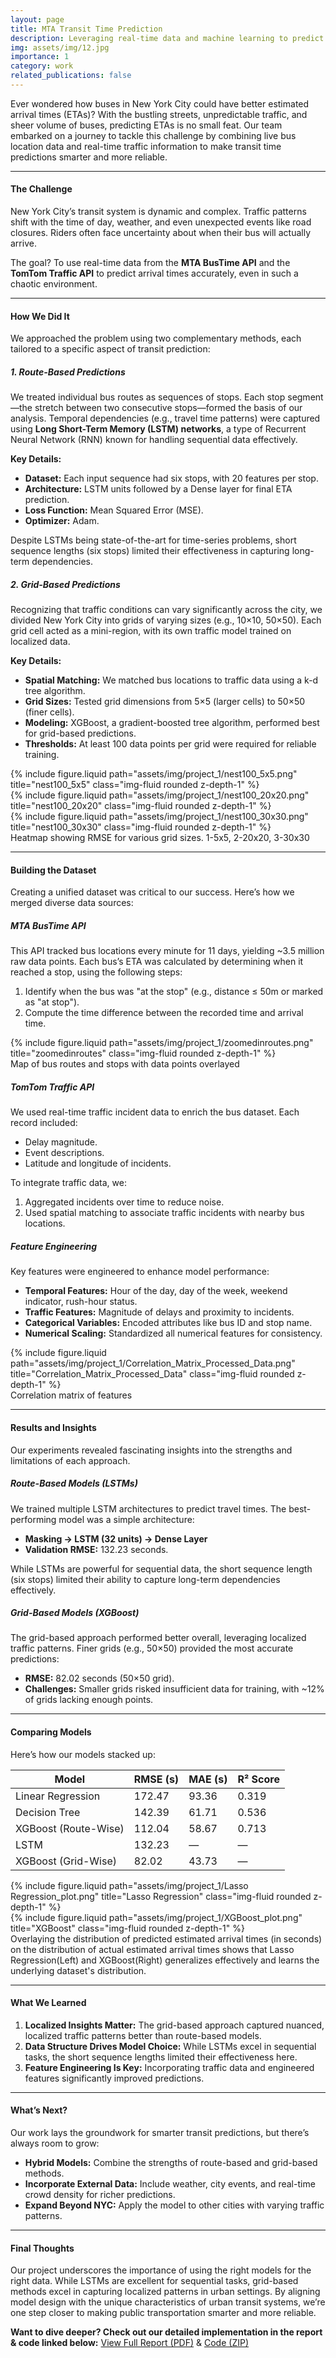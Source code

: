 ```yaml
---
layout: page
title: MTA Transit Time Prediction
description: Leveraging real-time data and machine learning to predict bus arrival times in New York City with route-based and grid-based approaches.
img: assets/img/12.jpg
importance: 1
category: work
related_publications: false
---
```



Ever wondered how buses in New York City could have better estimated arrival times (ETAs)? With the bustling streets, unpredictable traffic, and sheer volume of buses, predicting ETAs is no small feat. Our team embarked on a journey to tackle this challenge by combining live bus location data and real-time traffic information to make transit time predictions smarter and more reliable.

---

#### **The Challenge**

New York City’s transit system is dynamic and complex. Traffic patterns shift with the time of day, weather, and even unexpected events like road closures. Riders often face uncertainty about when their bus will actually arrive.

The goal? To use real-time data from the **MTA BusTime API** and the **TomTom Traffic API** to predict arrival times accurately, even in such a chaotic environment.

---

#### **How We Did It**

We approached the problem using two complementary methods, each tailored to a specific aspect of transit prediction:

##### **1. Route-Based Predictions**
We treated individual bus routes as sequences of stops. Each stop segment—the stretch between two consecutive stops—formed the basis of our analysis. Temporal dependencies (e.g., travel time patterns) were captured using **Long Short-Term Memory (LSTM) networks**, a type of Recurrent Neural Network (RNN) known for handling sequential data effectively.

**Key Details:**
- **Dataset:** Each input sequence had six stops, with 20 features per stop.
- **Architecture:** LSTM units followed by a Dense layer for final ETA prediction.
- **Loss Function:** Mean Squared Error (MSE).
- **Optimizer:** Adam.

Despite LSTMs being state-of-the-art for time-series problems, short sequence lengths (six stops) limited their effectiveness in capturing long-term dependencies.

##### **2. Grid-Based Predictions**
Recognizing that traffic conditions can vary significantly across the city, we divided New York City into grids of varying sizes (e.g., 10×10, 50×50). Each grid cell acted as a mini-region, with its own traffic model trained on localized data.

**Key Details:**
- **Spatial Matching:** We matched bus locations to traffic data using a k-d tree algorithm.
- **Grid Sizes:** Tested grid dimensions from 5×5 (larger cells) to 50×50 (finer cells).
- **Modeling:** XGBoost, a gradient-boosted tree algorithm, performed best for grid-based predictions.
- **Thresholds:** At least 100 data points per grid were required for reliable training.

<div class="row justify-content-sm-center">
    <div class="col-sm-4 mt-3 mt-md-0">
        {% include figure.liquid path="assets/img/project_1/nest100_5x5.png" title="nest100_5x5" class="img-fluid rounded z-depth-1" %}
    </div>
    <div class="col-sm-4 mt-3 mt-md-0">
        {% include figure.liquid path="assets/img/project_1/nest100_20x20.png" title="nest100_20x20" class="img-fluid rounded z-depth-1" %}
    </div>
    <div class="col-sm-4 mt-3 mt-md-0">
        {% include figure.liquid path="assets/img/project_1/nest100_30x30.png" title="nest100_30x30" class="img-fluid rounded z-depth-1" %}
    </div>
</div>
<div class="caption">
    Heatmap showing RMSE for various grid sizes. 1-5x5, 2-20x20, 3-30x30
</div>

---

#### **Building the Dataset**

Creating a unified dataset was critical to our success. Here’s how we merged diverse data sources:

##### **MTA BusTime API**
This API tracked bus locations every minute for 11 days, yielding ~3.5 million raw data points. Each bus’s ETA was calculated by determining when it reached a stop, using the following steps:
1. Identify when the bus was "at the stop" (e.g., distance ≤ 50m or marked as "at stop").
2. Compute the time difference between the recorded time and arrival time.


<div class="row justify-content-center">
    <div class="col-sm-6 mt-3 mt-md-0">
        {% include figure.liquid path="assets/img/project_1/zoomedinroutes.png" title="zoomedinroutes" class="img-fluid rounded z-depth-1" %}
    </div>
</div>
<div class="caption text-center">
    Map of bus routes and stops with data points overlayed
</div>


##### **TomTom Traffic API**
We used real-time traffic incident data to enrich the bus dataset. Each record included:
- Delay magnitude.
- Event descriptions.
- Latitude and longitude of incidents.

To integrate traffic data, we:
1. Aggregated incidents over time to reduce noise.
2. Used spatial matching to associate traffic incidents with nearby bus locations.

##### **Feature Engineering**
Key features were engineered to enhance model performance:
- **Temporal Features:** Hour of the day, day of the week, weekend indicator, rush-hour status.
- **Traffic Features:** Magnitude of delays and proximity to incidents.
- **Categorical Variables:** Encoded attributes like bus ID and stop name.
- **Numerical Scaling:** Standardized all numerical features for consistency.

<div class="row justify-content-center">
    <div class="col-sm-6 mt-3 mt-md-0">
        {% include figure.liquid path="assets/img/project_1/Correlation_Matrix_Processed_Data.png" title="Correlation_Matrix_Processed_Data" class="img-fluid rounded z-depth-1" %}
    </div>
</div>
<div class="caption text-center">
    Correlation matrix of features
</div>

---

#### **Results and Insights**

Our experiments revealed fascinating insights into the strengths and limitations of each approach.

##### **Route-Based Models (LSTMs)**
We trained multiple LSTM architectures to predict travel times. The best-performing model was a simple architecture:
- **Masking → LSTM (32 units) → Dense Layer**
- **Validation RMSE:** 132.23 seconds.

While LSTMs are powerful for sequential data, the short sequence length (six stops) limited their ability to capture long-term dependencies effectively.


##### **Grid-Based Models (XGBoost)**
The grid-based approach performed better overall, leveraging localized traffic patterns. Finer grids (e.g., 50×50) provided the most accurate predictions:
- **RMSE:** 82.02 seconds (50×50 grid).
- **Challenges:** Smaller grids risked insufficient data for training, with ~12% of grids lacking enough points.

---

#### **Comparing Models**

Here’s how our models stacked up:

| **Model**            | **RMSE (s)** | **MAE (s)** | **R² Score** |
|----------------------|--------------|-------------|--------------|
| Linear Regression    | 172.47       | 93.36       | 0.319        |
| Decision Tree        | 142.39       | 61.71       | 0.536        |
| XGBoost (Route-Wise) | 112.04       | 58.67       | 0.713        |
| LSTM                 | 132.23       | —           | —            |
| XGBoost (Grid-Wise)  | 82.02        | 43.73       | —            |



<div class="row justify-content-sm-center">
    <div class="col-sm-6 mt-3 mt-md-0">
        {% include figure.liquid path="assets/img/project_1/Lasso Regression_plot.png" title="Lasso Regression" class="img-fluid rounded z-depth-1" %}
    </div>
    <div class="col-sm-6 mt-3 mt-md-0">
        {% include figure.liquid path="assets/img/project_1/XGBoost_plot.png" title="XGBoost" class="img-fluid rounded z-depth-1" %}
    </div>
</div>
<div class="caption">
    Overlaying the distribution of predicted estimated arrival times (in seconds) on the distribution of actual estimated arrival times shows that Lasso Regression(Left) and XGBoost(Right) generalizes effectively and learns the underlying dataset's distribution.
</div>


<!-- > _[Image Placeholder: Overlayed histograms comparing predicted vs. actual arrival times for LSTM and XGBoost]_ -->

---

#### **What We Learned**

1. **Localized Insights Matter:** The grid-based approach captured nuanced, localized traffic patterns better than route-based models.
2. **Data Structure Drives Model Choice:** While LSTMs excel in sequential tasks, the short sequence lengths limited their effectiveness here.
3. **Feature Engineering Is Key:** Incorporating traffic data and engineered features significantly improved predictions.

---

#### **What’s Next?**

Our work lays the groundwork for smarter transit predictions, but there’s always room to grow:
- **Hybrid Models:** Combine the strengths of route-based and grid-based methods.
- **Incorporate External Data:** Include weather, city events, and real-time crowd density for richer predictions.
- **Expand Beyond NYC:** Apply the model to other cities with varying traffic patterns.

---

#### **Final Thoughts**

Our project underscores the importance of using the right models for the right data. While LSTMs are excellent for sequential tasks, grid-based methods excel in capturing localized patterns in urban settings. By aligning model design with the unique characteristics of urban transit systems, we’re one step closer to making public transportation smarter and more reliable.

**Want to dive deeper? Check out our detailed implementation in the report & code linked below:** <a href="https://drive.google.com/file/d/18ulc0J0qGOSBSYhrQYd6A7KyB27QEwfi/view?usp=sharing">View Full Report (PDF)</a> & <a href="https://drive.google.com/file/d/1bXVwFi-551409npz8qCrhw4uiybQTBw5/view?usp=sharing">Code (ZIP)</a>


